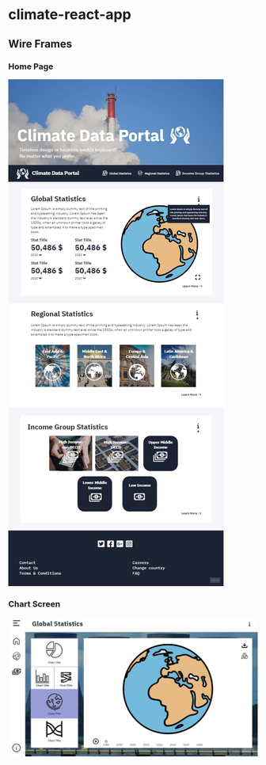 # climate-react-app

## Wire Frames
### Home Page
![Home Page Wireframe](./wireframes/climate-home-page-wireframe.jpg)

### Chart Screen
![Char Screen Wireframe](./wireframes/chart-screen-wireframe.jpg)

